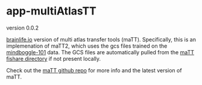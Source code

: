 # app-multiAtlasTT

version 0.0.2

[brainlife.io](https://brainlife.io/) version of multi atlas transfer tools (maTT). Specifically, this is an implemenation of maTT2, which uses the gcs files trained on the [mindboggle-101](http://www.mindboggle.info/data.html) data. The GCS files are automatically pulled from the [maTT fishare directory](https://figshare.com/articles/multiAtlasTT_data/5998583/1) if not present locally. 

Check out the [maTT github repo](https://github.com/faskowit/multiAtlasTT) for more info and the latest version of maTT.  
